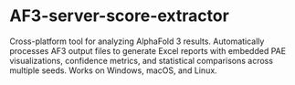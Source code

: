 # AF3-server-score-extractor
Cross-platform tool for analyzing AlphaFold 3 results. Automatically processes AF3 output files to generate Excel reports with embedded PAE visualizations, confidence metrics, and statistical comparisons across multiple seeds. Works on Windows, macOS, and Linux.
